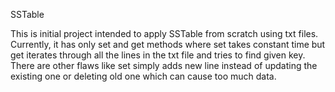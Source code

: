 SSTable

This is initial project intended to apply SSTable from scratch using txt files. Currently, it has only set and get methods where set takes constant time but get iterates through all the lines in the txt file and tries to find given key. There are other flaws like set simply adds new line instead of updating the existing one or deleting old one which can cause too much data.
